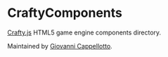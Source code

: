 # CraftyComponents

[Crafty.js](http://craftyjs.com/) HTML5 game engine components directory.

Maintained by [Giovanni Cappellotto](http://twitter.com/johnnyaboh).